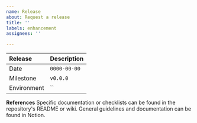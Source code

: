 ```yaml
---
name: Release
about: Request a release
title: ''
labels: enhancement
assignees: ''

---
```


| Release | Description |
| :--- | :--- |
| Date | `0000-00-00` |
| Milestone | `v0.0.0` |
| Environment | `` |

**References**
Specific documentation or checklists can be found in the repository's README or wiki. General guidelines and documentation can be found in Notion.
